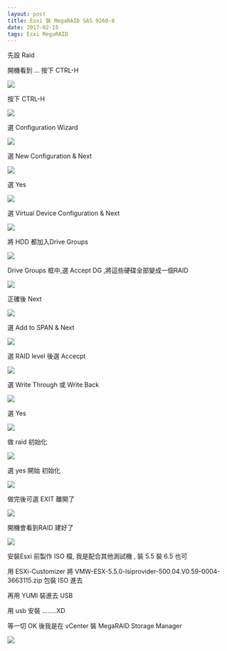 ```yaml
---
layout: post
title: Esxi 裝 MegaRAID SAS 9260-8
date: 2017-02-15
tags: Esxi MegaRAID
---
```

先設 Raid

開機看到 ... 按下 CTRL-H 

<img src="/images/posts/MegaRAID/p1.png">

按下 CTRL-H 

<img src="/images/posts/MegaRAID/p2.png">

選 Configuration Wizard

<img src="/images/posts/MegaRAID/p3.png">

選 New Configuration & Next

<img src="/images/posts/MegaRAID/p4.png">

選 Yes

<img src="/images/posts/MegaRAID/p5.png">

選  Virtual Device Configuration & Next

<img src="/images/posts/MegaRAID/p6.png">

將 HDD 都加入Drive Groups 

<img src="/images/posts/MegaRAID/p7.png">

Drive Groups 框中,選 Accept DG ,將這些硬碟全部變成一個RAID

<img src="/images/posts/MegaRAID/p8.png">

正確後 Next

<img src="/images/posts/MegaRAID/p9.png">

選 Add to SPAN & Next

<img src="/images/posts/MegaRAID/p11.png">

選 RAID level 後選 Accecpt

<img src="/images/posts/MegaRAID/p12.png">

選 Write Through 或 Write Back

<img src="/images/posts/MegaRAID/p13.png">

選 Yes

<img src="/images/posts/MegaRAID/p14.png">

做 raid 初始化

<img src="/images/posts/MegaRAID/p15.png">

選 yes 開始 初始化

<img src="/images/posts/MegaRAID/p16.png">

做完後可選 EXIT 離開了

<img src="/images/posts/MegaRAID/p17.png">

開機會看到RAID 建好了

<img src="/images/posts/MegaRAID/p18.png">

安裝Esxi 前製作 ISO 檔, 我是配合其他測試機 , 裝 5.5 裝 6.5 也可

用 ESXi-Customizer 將 VMW-ESX-5.5.0-lsiprovider-500.04.V0.59-0004-3663115.zip 包裝 ISO 進去

再用 YUMI 裝進去 USB 

用 usb 安裝 ........XD

等一切 OK 後我是在 vCenter 裝 MegaRAID Storage Manager 

<img src="/images/posts/MegaRAID/p18.png">
